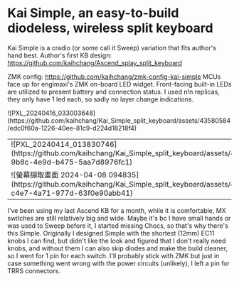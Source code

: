 # Kai Simple, an easy-to-build diodeless, wireless split keyboard

Kai Simple is a cradio (or some call it Sweep) variation that fits author's hand best.
Author's first KB design: https://github.com/kaihchang/Ascend_splay_split_keyboard

ZMK config: https://github.com/kaihchang/zmk-config-kai-simple
MCUs face up for englmaxi's ZMK on-board LED widget. Front-facing built-in LEDs are utilized to present battery and connection status. I used n!n replicas, they only have 1 led each, so sadly no layer change indications.

<table>
  <tr>
    ![PXL_20240416_033003648](https://github.com/kaihchang/Kai_Simple_split_keyboard/assets/43580584/edc0f60a-1226-40ee-81c9-d224d18218f4)
  </tr>
  <tr>
    <td>![PXL_20240414_013830746](https://github.com/kaihchang/Kai_Simple_split_keyboard/assets/43580584/c0858064-9b8c-4e9d-b475-5aa7d8976fc1)</td>
  </tr>
  <tr>
    <td>![螢幕擷取畫面 2024-04-08 094835](https://github.com/kaihchang/Kai_Simple_split_keyboard/assets/43580584/f0653513-c4e7-4a71-977d-63f0e90abb41)</td>
  </tr>
</table>

I've been using my last Ascend KB for a month, while it is comfortable, MX switches are still relatively big and wide. Maybe it's bc I have small hands or was used to Sweep before it, I started missing Chocs, so that's why there's this Simple.
Originally I designed Simple with the shortest (12mm) EC11 knobs I can find, but didn't like the look and figured that I don't really need knobs, and without them I can also skip diodes and make the build cleaner, so I went for 1 pin for each switch.
I'll probably stick with ZMK but just in case something went wrong with the power circuits (unlikely), I left a pin for TRRS connectors.
